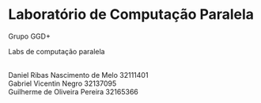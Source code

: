 # Laboratório de Computação Paralela

Grupo GGD+

Labs de computação paralela

<br>Daniel Ribas Nascimento de Melo 32111401
<br>Gabriel Vicentin Negro 32137095
<br>Guilherme de Oliveira Pereira 32165366

